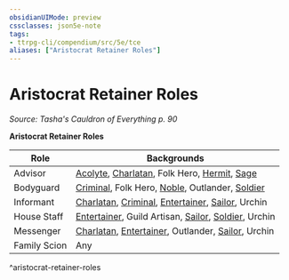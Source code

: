 ```yaml
---
obsidianUIMode: preview
cssclasses: json5e-note
tags:
- ttrpg-cli/compendium/src/5e/tce
aliases: ["Aristocrat Retainer Roles"]
---
```

# Aristocrat Retainer Roles
*Source: Tasha's Cauldron of Everything p. 90* 

**Aristocrat Retainer Roles**

| Role | Backgrounds |
|------|-------------|
| Advisor | [Acolyte](2-Mechanics/CLI/backgrounds/acolyte-xphb.md), [Charlatan](2-Mechanics/CLI/backgrounds/charlatan-xphb.md), Folk Hero, [Hermit](2-Mechanics/CLI/backgrounds/hermit-xphb.md), [Sage](2-Mechanics/CLI/backgrounds/sage-xphb.md) |
| Bodyguard | [Criminal](2-Mechanics/CLI/backgrounds/criminal-xphb.md), Folk Hero, [Noble](2-Mechanics/CLI/backgrounds/noble-xphb.md), Outlander, [Soldier](2-Mechanics/CLI/backgrounds/soldier-xphb.md) |
| Informant | [Charlatan](2-Mechanics/CLI/backgrounds/charlatan-xphb.md), [Criminal](2-Mechanics/CLI/backgrounds/criminal-xphb.md), [Entertainer](2-Mechanics/CLI/backgrounds/entertainer-xphb.md), [Sailor](2-Mechanics/CLI/backgrounds/sailor-xphb.md), Urchin |
| House Staff | [Entertainer](2-Mechanics/CLI/backgrounds/entertainer-xphb.md), Guild Artisan, [Sailor](2-Mechanics/CLI/backgrounds/sailor-xphb.md), [Soldier](2-Mechanics/CLI/backgrounds/soldier-xphb.md), Urchin |
| Messenger | [Charlatan](2-Mechanics/CLI/backgrounds/charlatan-xphb.md), [Entertainer](2-Mechanics/CLI/backgrounds/entertainer-xphb.md), Outlander, [Sailor](2-Mechanics/CLI/backgrounds/sailor-xphb.md), Urchin |
| Family Scion | Any |
^aristocrat-retainer-roles